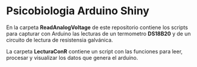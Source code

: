 # Psicobiologia Arduino Shiny

En la carpeta **ReadAnalogVoltage** de este repositorio contiene los scripts para capturar con Arduino las lecturas de un termometro **DS18B20** y de un circuito
de lectura de resistensia galvánica.

La carpeta **LecturaConR** contiene un script con las funciones para leer, procesar y visualizar los datos que genera el
arduíno.



